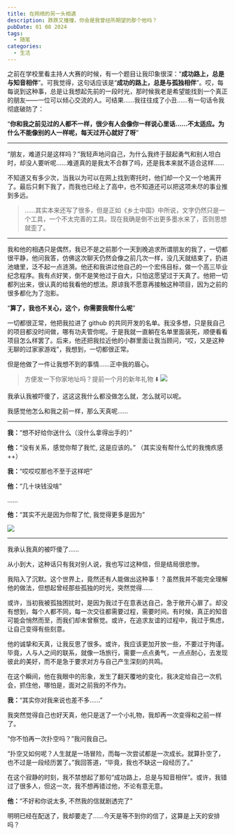 ```yaml
---
title: 在网络的另一头相遇
description: 跌跌又撞撞，你会是我曾经所期望的那个他吗？
pubDate: 01 08 2024
tags:
  - 随笔
categories:
  - 生活
---
```


之前在学校里看主持人大赛的时候，有一个题目让我印象很深：“**成功路上，总是与知音相伴**”。可我觉得，这句话应该是“**成功的路上，总是与孤独相伴**”。哎，每每说到这种事，总是让我想起先前的一段时光，那时候我老是希望能找到一个真正的朋友——一位可以倾心交流的人。可结果……我往往成了小丑……有一句话令我彻底破防了：

“**你和我之前见过的人都不一样，很少有人会像你一样说心里话……不太适应。为什么不能像别的人一样呢，每天过开心就好了呀**”

---

“朋友，难道只是这样吗？”我轻声地问自己，为什么我终于鼓起勇气和别人坦白时，却没人要听呢……难道真的是我太不合群了吗，还是我本来就不适合这样……

不知道又有多少次，当我以为可以在网上找到寄托时，他们却一个又一个地离开了。最后只剩下我了，而我也已经上了高中，也不知道还可以把这项未尽的事业推到多远。

> ……其实本来还写了很多，但是正如《乡土中国》中所说，文字仍然只是一个工具，一个不太完善的工具。现在我确是倒不出更多墨水来了，否则思想就歪了。

---

我和他的相遇只是偶然，我已不是之前那个一天到晚追求所谓朋友的我了，一切都很平静，他问我答，仿佛这次聊天仍然会像之前几次一样，没几天就结束了，扔进池塘里，泛不起一点涟漪。他还和我讲过他自己的一个宏伟目标，做一个高三毕业纪念程序。我有点好笑，倒不是笑他过于自大，只怕这愿望过于天真了。他把一切都列出来，很认真的给我看他的想法。原谅我不愿意再接触这种项目，因为之前的很多都化为了泡影。

“**算了，我也不关心，这个，你需要我帮什么呢**”

一切都很正常，他把我拉进了 github 的共同开发的名单。我没多想，只是我自己的项目都没时间做，哪有功夫管你呢。于是我就一直躺在名单里面装死，顺便看看项目怎么样罢了。后来，他还把我拉近他的小群里面让我当顾问，“哎，又是这种无聊的过家家游戏”，我想到，一切都很正常。

但是他做了一件让我想不到的事情……正中我的眉心。

> 方便发一下你家地址吗？提前一个月的新年礼物 ⬇️
> ![](https://saroprock.oss-cn-hangzhou.aliyuncs.com/img/IMG_20240106_173930.jpg)

我承认我被吓傻了，这这这我什么都没做怎么就，怎么就可以呢。

我感觉他怎么和我之前一样，那么天真呢……

---

**我：**“想不好给你送什么（没什么拿得出手的）”

**他：**“没有关系，感觉你帮了我忙, 这是应该的。” （其实没有帮什么忙的我愧疚感++）

**我：**“哎哎哎那也不至于这样吧”

**他：**“几十块钱没啥”

……

**他：**“其实不光是因为你帮了忙, 我觉得更多是因为”

![](https://saroprock.oss-cn-hangzhou.aliyuncs.com/img/fcd2b623e8767aba207018e72248f0cc.jpg)

---

我承认我真的被吓傻了……

从小到大，这种话只有我对别人说，我也写过这种信，但是结局很悲惨。

我陷入了沉默。这个世界上，竟然还有人能做出这种事！？虽然我并不能完全理解他的做法，但想起曾经那些孤独的时光，突然觉得……

或许，当初我被孤独困扰时，是因为我过于在意表达自己，急于敞开心扉了。却没有想到，每个人都不同，每一次交往都需要过程，需要时间。有时候，真正的知音可能会悄然而至，而我们却未曾察觉。或许，在追求友谊的过程中，我过于焦虑，让自己变得有些刻意。

他的诚挚和天真，让我反思了很多。或许，我应该更加开放一些，不要过于拘谨。毕竟，人与人之间的联系，就像一场旅行，需要一点点勇气，一点点耐心，去发现彼此的美好，而不是急于要求对方与自己产生深刻的共鸣。

在这个瞬间，他在我眼中的形象，发生了翻天覆地的变化，我决定给自己一次机会，抓住他，哪怕是，面对之前我的不作为。

**我：**“其实你对我来说也差不多……”

我突然觉得自己也好天真，他只是送了一个小礼物，我却再一次变得和之前一样了。

“你不怕再一次扑空吗？”我问我自己。

“扑空又如何呢？人生就是一场冒险，而每一次尝试都是一次成长。就算扑空了，也不过是一段经历罢了。”我回答道，“毕竟，我也不缺这一段经历了。”

在这个寂静的时刻，我不禁想起了那句“成功路上，总是与知音相伴”。或许，我错过了很多人，但这一次，我不想再错过他，不论有意无意。

**他：**“不好和你说太多, 不然我的信就剧透完了”

明明已经在配送了，我却要走了……今天是等不到你的信了，这算是上天的安排吗？
